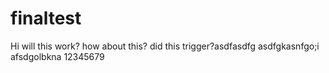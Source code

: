 finaltest
=========
Hi will this work? how about this? did this trigger?asdfasdfg
asdfgkasnfgo;i
afsdgolbkna
12345679
